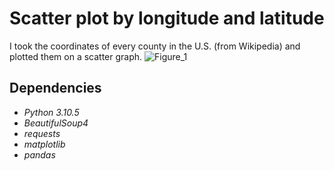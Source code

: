 # Scatter plot by longitude and latitude
I took the coordinates of every county in the U.S. (from Wikipedia) and plotted them on a scatter graph. 
![Figure_1](https://user-images.githubusercontent.com/76724804/180580205-dcd07082-47c1-4958-9956-1055a5813d20.png)

## Dependencies 
- *Python 3.10.5*
- *BeautifulSoup4*
- *requests*
- *matplotlib*
- *pandas*
